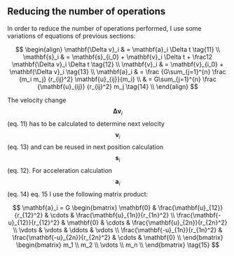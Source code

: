 ## Reducing the number of operations

In order to reduce the number of operations performed, I use some variations of equations of previous sections:

$$
\begin{align}
\mathbf{\Delta v}_i & = \mathbf{a}_i \Delta t  \tag{11} \\
\mathbf{s}_i & = \mathbf{s}_{i_0} + \mathbf{v}_i \Delta t + \frac12 \mathbf{\Delta v}_i \Delta t \tag{12} \\
\mathbf{v}_i & = \mathbf{v}_{i_0} + \mathbf{\Delta v}_i  \tag{13} \\
\mathbf{a}_i & = \frac {G\sum_{j=1}^{n} \frac {m_i m_j} {r_{ij}^2} \mathbf{u}_{ij}}{m_i} \\
& = G\sum_{j=1}^{n} \frac {\mathbf{u}_{ij}} {r_{ij}^2} m_j \tag{14} \\
\end{align}
$$

The velocity change $$\mathbf{\Delta v}_i$$ (eq. 11) has to be calculated to determine next velocity $$\mathbf{v}_i$$
(eq. 13) and can be reused in next position calculation $$\mathbf{s}_i$$ (eq. 12). For acceleration calculation
$$\mathbf{a}_i$$ (eq. 14) eq. 15 I use the following matrix product:

$$
\mathbf{a}_i = G
\begin{bmatrix}
\mathbf{0}                        & \frac{\mathbf{u}_{12}}{r_{12}^2}  & \cdots & \frac{\mathbf{u}_{1n}}{r_{1n}^2} \\
\frac{\mathbf{-u}_{12}}{r_{12}^2} & \mathbf{0}                        & \cdots & \frac{\mathbf{u}_{2n}}{r_{2n}^2} \\
\vdots                            & \vdots                            & \ddots & \vdots                           \\
\frac{\mathbf{-u}_{1n}}{r_{1n}^2} & \frac{\mathbf{-u}_{2n}}{r_{2n}^2} & \cdots & \mathbf{0}                       \\
\end{bmatrix}
\begin{bmatrix}
m_1    \\
m_2    \\
\vdots \\
m_n    \\
\end{bmatrix}
\tag{15}
$$
